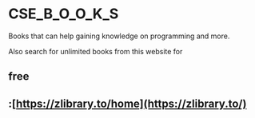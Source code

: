 # CSE_B_O_O_K_S

Books that can help gaining knowledge on programming and more.

Also search for unlimited books from this website for<h2>free<h2>:[https://zlibrary.to/home](https://zlibrary.to/)
